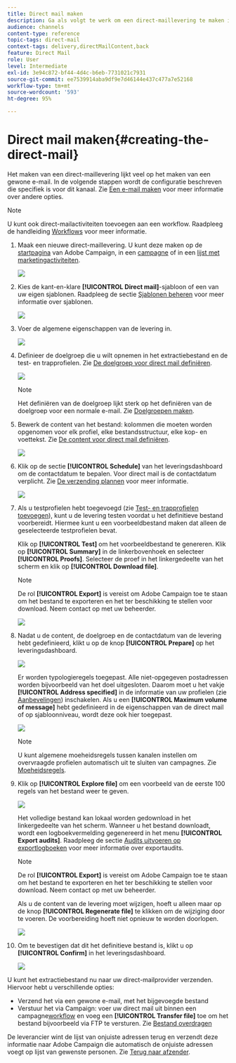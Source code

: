 ```yaml
---
title: Direct mail maken
description: Ga als volgt te werk om een direct-maillevering te maken in Adobe Campaign.
audience: channels
content-type: reference
topic-tags: direct-mail
context-tags: delivery,directMailContent,back
feature: Direct Mail
role: User
level: Intermediate
exl-id: 3e94c872-bf44-4d4c-b6eb-7731021c7931
source-git-commit: ee7539914aba9df9e7d46144e437c477a7e52168
workflow-type: tm+mt
source-wordcount: '593'
ht-degree: 95%

---
```


# Direct mail maken{#creating-the-direct-mail}

Het maken van een direct-maillevering lijkt veel op het maken van een gewone e-mail. In de volgende stappen wordt de configuratie beschreven die specifiek is voor dit kanaal. Zie [Een e-mail maken](../../channels/using/creating-an-email.md) voor meer informatie over andere opties.

>[!NOTE]
>
>U kunt ook direct-mailactiviteiten toevoegen aan een workflow. Raadpleeg de handleiding [Workflows](../../automating/using/direct-mail-delivery.md) voor meer informatie.

1. Maak een nieuwe direct-maillevering. U kunt deze maken op de [startpagina](../../start/using/interface-description.md#home-page) van Adobe Campaign, in een [campagne](../../start/using/marketing-activities.md#creating-a-marketing-activity) of in een [lijst met marketingactiviteiten](../../start/using/programs-and-campaigns.md#creating-a-campaign).

   ![](assets/direct_mail_1.png)

1. Kies de kant-en-klare **[!UICONTROL Direct mail]**-sjabloon of een van uw eigen sjablonen.  Raadpleeg de sectie [Sjablonen beheren](../../start/using/marketing-activity-templates.md) voor meer informatie over sjablonen.

   ![](assets/direct_mail_2.png)

1. Voer de algemene eigenschappen van de levering in.

   ![](assets/direct_mail_3.png)

1. Definieer de doelgroep die u wilt opnemen in het extractiebestand en de test- en trapprofielen. Zie [De doelgroep voor direct mail definiëren](../../channels/using/defining-the-direct-mail-audience.md).

   ![](assets/direct_mail_4.png)

   >[!NOTE]
   >
   >Het definiëren van de doelgroep lijkt sterk op het definiëren van de doelgroep voor een normale e-mail. Zie [Doelgroepen maken](../../audiences/using/creating-audiences.md).

1. Bewerk de content van het bestand: kolommen die moeten worden opgenomen voor elk profiel, elke bestandsstructuur, elke kop- en voettekst. Zie [De content voor direct mail definiëren](../../channels/using/defining-the-direct-mail-content.md).

   ![](assets/direct_mail_5.png)

1. Klik op de sectie **[!UICONTROL Schedule]** van het leveringsdashboard om de contactdatum te bepalen. Voor direct mail is de contactdatum verplicht. Zie [De verzending plannen](../../sending/using/about-scheduling-messages.md) voor meer informatie.

   ![](assets/direct_mail_8.png)

1. Als u testprofielen hebt toegevoegd (zie [Test- en trapprofielen toevoegen](../../channels/using/defining-the-direct-mail-audience.md#adding-test-and-trap-profiles)), kunt u de levering testen voordat u het definitieve bestand voorbereidt. Hiermee kunt u een voorbeeldbestand maken dat alleen de geselecteerde testprofielen bevat.

   Klik op **[!UICONTROL Test]** om het voorbeeldbestand te genereren. Klik op **[!UICONTROL Summary]** in de linkerbovenhoek en selecteer **[!UICONTROL Proofs]**. Selecteer de proef in het linkergedeelte van het scherm en klik op **[!UICONTROL Download file]**.

   >[!NOTE]
   >
   >De rol **[!UICONTROL Export]** is vereist om Adobe Campaign toe te staan om het bestand te exporteren en het ter beschikking te stellen voor download. Neem contact op met uw beheerder.

   ![](assets/direct_mail_19.png)

1. Nadat u de content, de doelgroep en de contactdatum van de levering hebt gedefinieerd, klikt u op de knop **[!UICONTROL Prepare]** op het leveringsdashboard.

   ![](assets/direct_mail_16.png)

   Er worden typologieregels toegepast. Alle niet-opgegeven postadressen worden bijvoorbeeld van het doel uitgesloten. Daarom moet u het vakje **[!UICONTROL Address specified]** in de informatie van uw profielen (zie [Aanbevelingen](../../channels/using/about-direct-mail.md#recommendations)) inschakelen. Als u een **[!UICONTROL Maximum volume of message]** hebt gedefinieerd in de eigenschappen van de direct mail of op sjabloonniveau, wordt deze ook hier toegepast.

   ![](assets/direct_mail_25.png)

   >[!NOTE]
   >
   >U kunt algemene moeheidsregels tussen kanalen instellen om overvraagde profielen automatisch uit te sluiten van campagnes. Zie [Moeheidsregels](../../sending/using/fatigue-rules.md).

1. Klik op **[!UICONTROL Explore file]** om een voorbeeld van de eerste 100 regels van het bestand weer te geven.

   ![](assets/direct_mail_18.png)

   Het volledige bestand kan lokaal worden gedownload in het linkergedeelte van het scherm. Wanneer u het bestand downloadt, wordt een logboekvermelding gegenereerd in het menu **[!UICONTROL Export audits]**. Raadpleeg de sectie [Audits uitvoeren op exportlogboeken](../../administration/using/auditing-export-logs.md) voor meer informatie over exportaudits.

   >[!NOTE]
   >
   >De rol **[!UICONTROL Export]** is vereist om Adobe Campaign toe te staan om het bestand te exporteren en het ter beschikking te stellen voor download. Neem contact op met uw beheerder.

   Als u de content van de levering moet wijzigen, hoeft u alleen maar op de knop **[!UICONTROL Regenerate file]** te klikken om de wijziging door te voeren. De voorbereiding hoeft niet opnieuw te worden doorlopen.

   ![](assets/direct_mail_21.png)

1. Om te bevestigen dat dit het definitieve bestand is, klikt u op **[!UICONTROL Confirm]** in het leveringsdashboard.

   ![](assets/direct_mail_20.png)

U kunt het extractiebestand nu naar uw direct-mailprovider verzenden. Hiervoor hebt u verschillende opties:

* Verzend het via een gewone e-mail, met het bijgevoegde bestand
* Verstuur het via Campaign: voer uw direct mail uit binnen een campagne[workflow](../../automating/using/direct-mail-delivery.md) en voeg een **[!UICONTROL Transfer file]** toe om het bestand bijvoorbeeld via FTP te versturen. Zie [Bestand overdragen](../../automating/using/transfer-file.md)

De leverancier wint de lijst van onjuiste adressen terug en verzendt deze informatie naar Adobe Campaign die automatisch de onjuiste adressen voegt op lijst van gewenste personen. Zie [Terug naar afzender](../../channels/using/return-to-sender.md).
